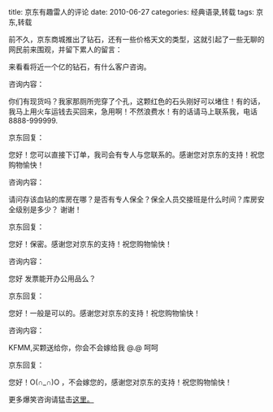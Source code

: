 title: 京东有趣雷人的评论
date: 2010-06-27
categories: 经典语录,转载
tags: 京东,转载

前不久，京东商城推出了钻石，还有一些价格天文的类型，这就引起了一些无聊的网民前来围观，并留下累人的留言：

来看看将近一个亿的钻石，有什么客户咨询。 <!--more-->

咨询内容：

你们有现货吗？我家那厕所兜穿了个孔，这颗红色的石头刚好可以堵住！有的话，我马上用火车运钱去买回来，急用啊！不然浪费水！有的话请马上联系我，电话 8888-999999.

京东回复：

您好！您可以直接下订单，我司会有专人与您联系的。感谢您对京东的支持！祝您购物愉快！

咨询内容：

请问存该血钻的库房在哪？是否有专人保全？保全人员交接班是什么时间？库房安全级别是多少？ 谢谢！

京东回复：

您好！保密。感谢您对京东的支持！祝您购物愉快！

咨询内容：

您好 发票能开办公用品么？

京东回复：

您好！一般是可以的。感谢您对京东的支持！祝您购物愉快！

咨询内容：

KFMM,买颗送给你，你会不会嫁给我 @.@ 呵呵

京东回复：

您好！O(∩\_∩)O ，不会嫁您的，感谢您对京东的支持！祝您购物愉快！

更多爆笑咨询请猛击[这里。](http://club.360buy.com/allconsultations/252767-1-1.html)

